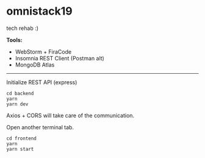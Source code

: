 # omnistack19
tech rehab :)

**Tools:**

- WebStorm + FiraCode
- Insomnia REST Client (Postman alt)
- MongoDB Atlas

---

Initialize REST API (express)
```
cd backend
yarn
yarn dev
```
Axios + CORS will take care of the communication. 

Open another terminal tab.
```
cd frontend
yarn
yarn start
```
